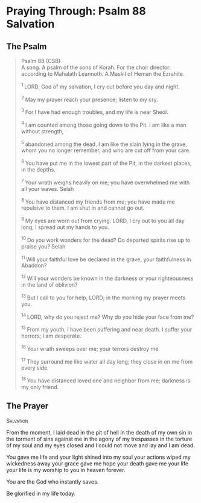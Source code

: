 # Praying Through: Psalm 88 Salvation

## The Psalm
>Psalm 88 (CSB)  
> A song. A psalm of the sons of Korah. For the choir director: according to Mahalath Leannoth. A Maskil of Heman the Ezrahite. 
>
><sup> 1 </sup> LORD, God of my salvation, I cry out before you day and night. 
>
><sup> 2 </sup> May my prayer reach your presence; listen to my cry. 
>
><sup> 3 </sup> For I have had enough troubles, and my life is near Sheol. 
>
><sup> 4 </sup> I am counted among those going down to the Pit. I am like a man without strength, 
>
><sup> 5 </sup> abandoned among the dead. I am like the slain lying in the grave, whom you no longer remember, and who are cut off from your care. 
>
><sup> 6 </sup> You have put me in the lowest part of the Pit, in the darkest places, in the depths. 
>
><sup> 7 </sup> Your wrath weighs heavily on me; you have overwhelmed me with all your waves. Selah 
>
><sup> 8 </sup> You have distanced my friends from me; you have made me repulsive to them. I am shut in and cannot go out. 
>
><sup> 9 </sup> My eyes are worn out from crying. LORD, I cry out to you all day long; I spread out my hands to you. 
>
><sup> 10 </sup> Do you work wonders for the dead? Do departed spirits rise up to praise you? Selah 
>
><sup> 11 </sup> Will your faithful love be declared in the grave, your faithfulness in Abaddon? 
>
><sup> 12 </sup> Will your wonders be known in the darkness or your righteousness in the land of oblivion? 
>
><sup> 13 </sup> But I call to you for help, LORD; in the morning my prayer meets you. 
>
><sup> 14 </sup> LORD, why do you reject me? Why do you hide your face from me? 
>
><sup> 15 </sup> From my youth, I have been suffering and near death. I suffer your horrors; I am desperate. 
>
><sup> 16 </sup> Your wrath sweeps over me; your terrors destroy me. 
>
><sup> 17 </sup> They surround me like water all day long; they close in on me from every side. 
>
><sup> 18 </sup> You have distanced loved one and neighbor from me; darkness is my only friend.

## The Prayer

<div style="font-variant: small-caps;">
Salvation
</div>


From the moment, I laid dead in the pit of hell
  in the death of my own sin
  in the torment of sins against me
  in the agony of my trespasses
  in the torture of my soul
  and my eyes closed
  and I could not move
  and lay
  and I am dead.

You gave me life
  and your light shined into my soul
  your actions wiped my wickedness away
  your grace gave me hope
  your death gave me your life
  your life is my worship to you in heaven forever.

You are the God
  who instantly saves.

Be glorified in my life today.
